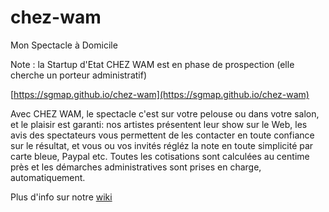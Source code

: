 # chez-wam
Mon Spectacle à Domicile

Note : la Startup d'Etat CHEZ WAM est en phase de prospection (elle cherche un porteur administratif)

[https://sgmap.github.io/chez-wam](https://sgmap.github.io/chez-wam)

Avec CHEZ WAM, le spectacle c'est sur votre pelouse ou dans votre salon, et le plaisir est garanti: nos artistes présentent leur show sur le Web, les avis des spectateurs vous permettent de les contacter en toute confiance sur le résultat, et vous ou vos invités régléz la note en toute simplicité par carte bleue, Paypal etc. Toutes les cotisations sont calculées au centime près et les démarches administratives sont prises en charge, automatiquement.

Plus d'info sur notre [wiki](https://github.com/sgmap/chez-wam/wiki)
